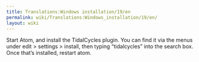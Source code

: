 ```yaml
---
title: Translations:Windows installation/19/en
permalink: wiki/Translations:Windows_installation/19/en/
layout: wiki
---
```


Start Atom, and install the TidalCycles plugin. You can find it via the
menus under edit &gt; settings &gt; install, then typing “tidalcycles”
into the search box. Once that’s installed, restart atom.
